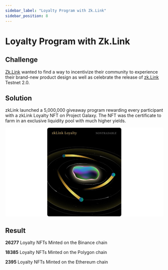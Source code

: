 ```yaml
---
sidebar_label: "Loyalty Program with Zk.Link"
sidebar_position: 8
---
```


# Loyalty Program with Zk.Link

## Challenge

[Zk.Link](https://twitter.com/zkLinkorg) wanted to find a way to incentivize their community to experience their brand-new product design as well as celebrate the release of [zk.Link](https://zk.link/) Testnet 2.0.

## Solution

zkLink launched a 5,000,000 giveaway program rewarding every participant with a zkLink Loyalty NFT on Project Galaxy. The NFT was the certificate to farm in an exclusive liquidity pool with much higher yields.

![zklink](assets/zklink.png)

## Result

**26277** Loyalty NFTs Minted on the Binance chain

**18385** Loyalty NFTs Minted on the Polygon chain

**2395** Loyalty NFTs Minted on the Ethereum chain
